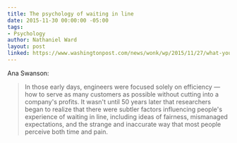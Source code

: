 ```yaml
---
title: The psychology of waiting in line
date: 2015-11-30 00:00:00 -05:00
tags:
- Psychology
author: Nathaniel Ward
layout: post
linked: https://www.washingtonpost.com/news/wonk/wp/2015/11/27/what-you-hate-about-waiting-in-line-isnt-the-wait-at-all/
---
```


Ana Swanson:

>In those early days, engineers were focused solely on efficiency — how to serve as many customers as possible without cutting into a company's profits. It wasn't until 50 years later that researchers began to realize that there were subtler factors influencing people's experience of waiting in line, including ideas of fairness, mismanaged expectations, and the strange and inaccurate way that most people perceive both time and pain.